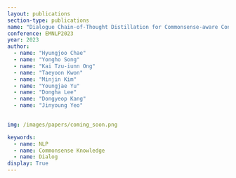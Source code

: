 ```yaml
---
layout: publications
section-type: publications
name: "Dialogue Chain-of-Thought Distillation for Commonsense-aware Conversational Agents"
conference: EMNLP2023
year: 2023
author:
  - name: "Hyungjoo Chae"
  - name: "Yongho Song"
  - name: "Kai Tzu-iunn Ong"
  - name: "Taeyoon Kwon"
  - name: "Minjin Kim"
  - name: "Youngjae Yu"
  - name: "Dongha Lee"
  - name: "Dongyeop Kang"
  - name: "Jinyoung Yeo"
  

img: /images/papers/coming_soon.png

keywords:
  - name: NLP
  - name: Commonsense Knowledge
  - name: Dialog
display: True
---
```

